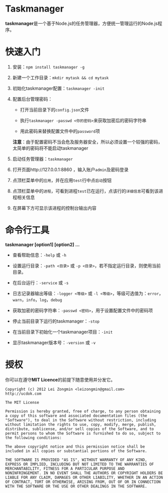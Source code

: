Taskmanager
================

**taskmanager**是一个基于Node.js的任务管理器，方便统一管理运行的Node.js程序。


快速入门
================

1. 安装：`npm install taskmanager -g`

2. 新建一个工作目录：`mkdir mytask && cd mytask`

3. 初始化taskmanager配置：`taskmanager -init`

4. 配置后台管理密码：

    + 打开当前目录下的`config.json`文件

    + 执行`taskmanager -passwd <你的密码>`来获取加密后的密码字符串

    + 用此密码来替换配置文件中的`password`项

    **注意**：由于配置密码不当会危及服务器安全，所以必须设置一个较强的密码，太简单的密码将不能启动taskmanager

5. 启动任务管理器：`taskmanager`

6. 打开页面http://127.0.0.1:8860 ，输入账户`admin`及密码登录

7. 点顶栏菜单中的`应用`，并在应用`test`行中点`启动`按钮

8. 点顶栏菜单中的`进程`，可看到进程`test`已在运行，点该行的`详细信息`可看到该进程相关信息

9. 在屏幕下方可显示该进程的控制台输出内容


命令行工具
==================

**taskmanager [option1] [option2] ...**

* 查看帮助信息：`-help` 或 `-h`

* 设置运行目录：`-path <目录>` 或 `-p <目录>`，若不指定运行目录，则使用当前目录。

* 在后台运行：`-service` 或 `-s`

* 日志记录器输出等级：`-logger <等级>` 或 `-l <等级>`，等级可选值为：`error`，`warn`，`info`，`log`，`debug`

* 获取加密的密码字符串：`-passwd <密码>`，用于设置配置文件中的密码项

* 停止当前目录下运行的taskmanager：`-stop`

* 在当前目录下初始化一个taskmanager项目：`-init`

* 显示taskmanager版本号：`-version` 或 `-v`


授权
=================

你可以在遵守**MIT Licence**的前提下随意使用并分发它。

```
Copyright (c) 2012 Lei Zongmin <leizongmin@gmail.com>
http://ucdok.com

The MIT License

Permission is hereby granted, free of charge, to any person obtaining
a copy of this software and associated documentation files (the
"Software"), to deal in the Software without restriction, including
without limitation the rights to use, copy, modify, merge, publish,
distribute, sublicense, and/or sell copies of the Software, and to
permit persons to whom the Software is furnished to do so, subject to
the following conditions:

The above copyright notice and this permission notice shall be
included in all copies or substantial portions of the Software.

THE SOFTWARE IS PROVIDED "AS IS", WITHOUT WARRANTY OF ANY KIND,
EXPRESS OR IMPLIED, INCLUDING BUT NOT LIMITED TO THE WARRANTIES OF
MERCHANTABILITY, FITNESS FOR A PARTICULAR PURPOSE AND
NONINFRINGEMENT. IN NO EVENT SHALL THE AUTHORS OR COPYRIGHT HOLDERS BE
LIABLE FOR ANY CLAIM, DAMAGES OR OTHER LIABILITY, WHETHER IN AN ACTION
OF CONTRACT, TORT OR OTHERWISE, ARISING FROM, OUT OF OR IN CONNECTION
WITH THE SOFTWARE OR THE USE OR OTHER DEALINGS IN THE SOFTWARE.
```